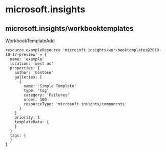 # microsoft.insights

## microsoft.insights/workbooktemplates

WorkbookTemplateAdd
```bicep
resource exampleResource 'microsoft.insights/workbooktemplates@2019-10-17-preview' = {
  name: 'example'
  location: 'west us'
  properties: {
    author: 'Contoso'
    galleries: [
      {
        name: 'Simple Template'
        type: 'tsg'
        category: 'Failures'
        order: 100
        resourceType: 'microsoft.insights/components'
      }
    ]
    priority: 1
    templateData: {
    }
  }
  tags: {
  }
}
```
